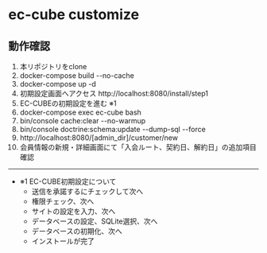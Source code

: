 # ec-cube customize

## 動作確認
1. 本リポジトリをclone
1. docker-compose build --no-cache
1. docker-compose up -d
1. 初期設定画面へアクセス http://localhost:8080/install/step1
1. EC-CUBEの初期設定を進む ※1
1. docker-compose exec ec-cube bash
1. bin/console cache:clear --no-warmup
1. bin/console doctrine:schema:update --dump-sql --force
1. http://localhost:8080/[admin_dir]/customer/new
1. 会員情報の新規・詳細画面にて「入会ルート、契約日、解約日」の追加項目確認

----
* ※1 EC-CUBE初期設定について
  * 送信を承諾するにチェックして次へ
  * 権限チェック、次へ
  * サイトの設定を入力、次へ
  * データベースの設定、SQLite選択、次へ
  * データベースの初期化、次へ
  * インストールが完了
